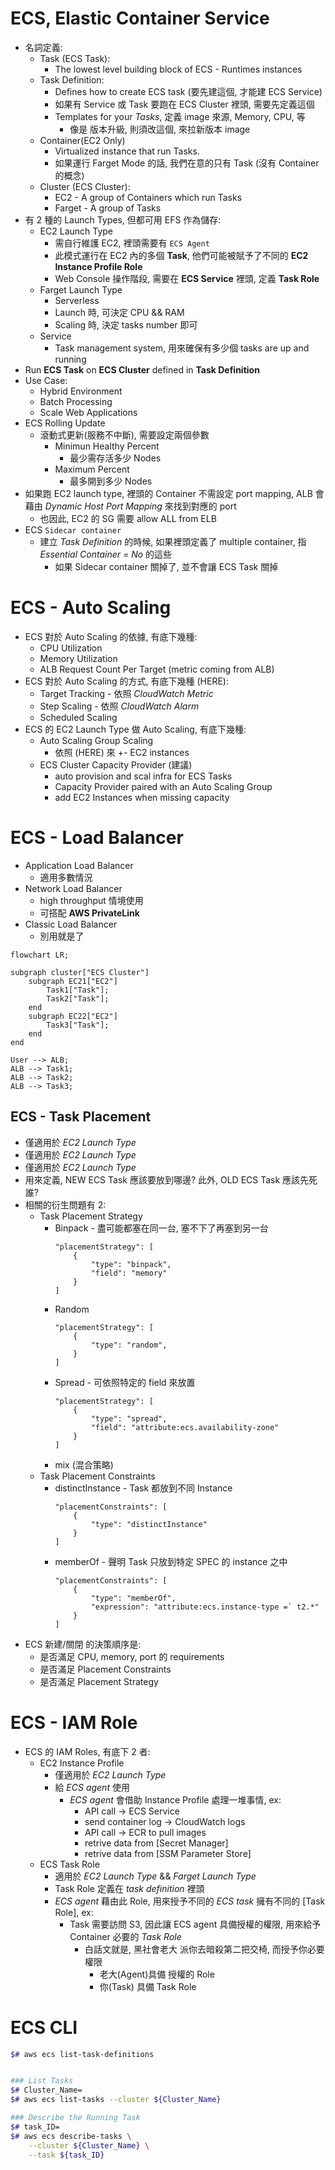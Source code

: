 

# ECS, Elastic Container Service

- 名詞定義:
    - Task (ECS Task):
        - The lowest level building block of ECS - Runtimes instances
    - Task Definition: 
        - Defines how to create ECS task (要先建這個, 才能建 ECS Service)
        - 如果有 Service 或 Task 要跑在 ECS Cluster 裡頭, 需要先定義這個
        - Templates for your *Tasks*, 定義 image 來源, Memory, CPU, 等
            - 像是 版本升級, 則須改這個, 來拉新版本 image
    - Container(EC2 Only)
        - Virtualized instance that run Tasks.
        - 如果運行 Farget Mode 的話, 我們在意的只有 Task (沒有 Container 的概念)
    - Cluster (ECS Cluster):
        - EC2 - A group of Containers which run Tasks
        - Farget - A group of Tasks
- 有 2 種的 Launch Types, 但都可用 EFS 作為儲存:
    - EC2 Launch Type
        - 需自行維護 EC2, 裡頭需要有 `ECS Agent`
        - 此模式運行在 EC2 內的多個 **Task**, 他們可能被賦予了不同的 **EC2 Instance Profile Role**
        - Web Console 操作階段, 需要在 **ECS Service** 裡頭, 定義 **Task Role**
    - Farget Launch Type
        - Serverless
        - Launch 時, 可決定 CPU && RAM
        - Scaling 時, 決定 tasks number 即可
    - Service
        - Task management system, 用來確保有多少個 tasks are up and running
- Run **ECS Task** on **ECS Cluster** defined in **Task Definition**
- Use Case:
    - Hybrid Environment
    - Batch Processing
    - Scale Web Applications
- ECS Rolling Update
    - 滾動式更新(服務不中斷), 需要設定兩個參數
        - Minimun Healthy Percent
            - 最少需存活多少 Nodes
        - Maximum Percent
            - 最多開到多少 Nodes
- 如果跑 EC2 launch type, 裡頭的 Container 不需設定 port mapping, ALB 會藉由 *Dynamic Host Port Mapping* 來找到對應的 port
    - 也因此, EC2 的 SG 需要 allow ALL from ELB
- ECS `Sidecar container`
    - 建立 *Task Definition* 的時候, 如果裡頭定義了 multiple container, 指 *Essential Container = No* 的這些
        - 如果 Sidecar container 關掉了, 並不會讓 ECS Task 關掉


# ECS - Auto Scaling

- ECS 對於 Auto Scaling 的依據, 有底下幾種:
    - CPU Utilization
    - Memory Utilization
    - ALB Request Count Per Target (metric coming from ALB)
- ECS 對於 Auto Scaling 的方式, 有底下幾種 (HERE):
    - Target Tracking - 依照 *CloudWatch Metric*
    - Step Scaling - 依照 *CloudWatch Alarm*
    - Scheduled Scaling
- ECS 的 EC2 Launch Type 做 Auto Scaling, 有底下幾種:
    - Auto Scaling Group Scaling
        - 依照 (HERE) 來 +- EC2 instances
    - ECS Cluster Capacity Provider (建議)
        - auto provision and scal infra for ECS Tasks
        - Capacity Provider paired with an Auto Scaling Group
        - add EC2 Instances when missing capacity


# ECS - Load Balancer

- Application Load Balancer
    - 適用多數情況
- Network Load Balancer
    - high throughput 情境使用
    - 可搭配 **AWS PrivateLink**
- Classic Load Balancer
    - 別用就是了

```mermaid
flowchart LR;

subgraph cluster["ECS Cluster"]
    subgraph EC21["EC2"]
        Task1["Task"];
        Task2["Task"];
    end
    subgraph EC22["EC2"]
        Task3["Task"];
    end
end

User --> ALB;
ALB --> Task1;
ALB --> Task2;
ALB --> Task3;
```


## ECS - Task Placement

- 僅適用於 *EC2 Launch Type*
- 僅適用於 *EC2 Launch Type*
- 僅適用於 *EC2 Launch Type*
- 用來定義, NEW ECS Task 應該要放到哪邊? 此外, OLD ECS Task 應該先死誰?
- 相關的衍生問題有 2:
    - Task Placement Strategy
        - Binpack - 盡可能都塞在同一台, 塞不下了再塞到另一台
            ```
            "placementStrategy": [
                {
                    "type": "binpack",
                    "field": "memory"
                }
            ]
            ```
        - Random
            ```
            "placementStrategy": [
                {
                    "type": "random",
                }
            ]
            ```
        - Spread - 可依照特定的 field 來放置
            ```
            "placementStrategy": [
                {
                    "type": "spread",
                    "field": "attribute:ecs.availability-zone"
                }
            ]
            ```
        - mix (混合策略)
    - Task Placement Constraints
        - distinctInstance - Task 都放到不同 Instance
            ```
            "placementConstraints": [
                {
                    "type": "distinctInstance"
                }
            ]
            ```
        - memberOf - 聲明 Task 只放到特定 SPEC 的 instance 之中
            ```
            "placementConstraints": [
                {
                    "type": "memberOf",
                    "expression": "attribute:ecs.instance-type =` t2.*"
                }
            ]
            ```
- ECS 新建/關閉 的決策順序是:
    - 是否滿足 CPU, memory, port 的 requirements
    - 是否滿足 Placement Constraints
    - 是否滿足 Placement Strategy


# ECS - IAM Role

- ECS 的 IAM Roles, 有底下 2 者:
    - EC2 Instance Profile
        - 僅適用於 *EC2 Launch Type*
        - 給 *ECS agent* 使用
            - *ECS agent* 會借助 Instance Profile 處理一堆事情, ex:
                - API call -> ECS Service
                - send container log -> CloudWatch logs
                - API call -> ECR to pull images
                - retrive data from [Secret Manager]
                - retrive data from [SSM Parameter Store]
    - ECS Task Role
        - 適用於 *EC2 Launch Type* && *Farget Launch Type*
        - Task Role 定義在 *task definition* 裡頭
        - *ECS agent* 藉由此 Role, 用來授予不同的 *ECS task* 擁有不同的 [Task Role], ex:
            - Task 需要訪問 S3, 因此讓 ECS agent 具備授權的權限, 用來給予 Container 必要的 *Task Role*
                - 白話文就是, 黑社會老大 派你去暗殺第二把交椅, 而授予你必要權限
                    - 老大(Agent)具備 授權的 Role
                    - 你(Task) 具備 Task Role


# ECS CLI

```bash
$# aws ecs list-task-definitions


### List Tasks
$# Cluster_Name=
$# aws ecs list-tasks --cluster ${Cluster_Name}

### Describe the Running Task
$# task_ID=
$# aws ecs describe-tasks \
    --cluster ${Cluster_Name} \
    --task ${task_ID}
```
